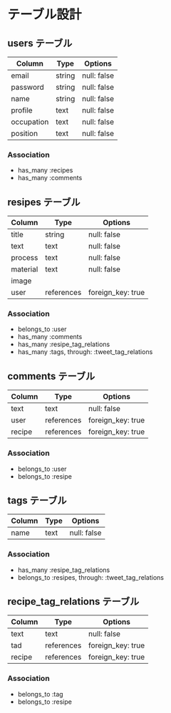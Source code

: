 

# テーブル設計

## users テーブル

| Column     | Type   | Options     |
| ---------- | ------ | ----------- |
| email      | string | null: false |
| password   | string | null: false |
| name       | string | null: false |
| profile    | text   | null: false |
| occupation | text   | null: false |
| position   | text   | null: false |


### Association

- has_many :recipes
- has_many :comments

## resipes テーブル
| Column     | Type         | Options     |
| ---------- | ------------ | ----------- |
| title      | string       | null: false |
| text       | text         | null: false |
| process    | text         | null: false |
| material   | text         | null: false |
| image      |              |             |
| user       | references   |  foreign_key: true           |

### Association

- belongs_to :user
- has_many   :comments
- has_many   :resipe_tag_relations
- has_many   :tags, through: :tweet_tag_relations

## comments テーブル

| Column     | Type         | Options                |
| ---------- | ------------ | ---------------------- |
| text       | text         | null: false            |
| user       | references   | foreign_key: true      |
| recipe     | references   | foreign_key: true      |

### Association

- belongs_to :user
- belongs_to :resipe


## tags テーブル

| Column     | Type         | Options     |
| ---------- | ------------ | ----------- |
| name       | text         | null: false |

### Association

- has_many   :resipe_tag_relations
- belongs_to :resipes, through: :tweet_tag_relations


## recipe_tag_relations テーブル

| Column     | Type         | Options           |
| ---------- | ------------ | ----------------- |
| text       | text         | null: false       |
| tad        | references   | foreign_key: true |
| recipe     | references   | foreign_key: true |

### Association

- belongs_to :tag
- belongs_to :resipe




